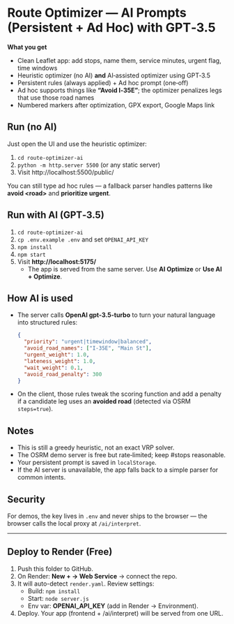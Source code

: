 
# Route Optimizer — AI Prompts (Persistent + Ad Hoc) with GPT‑3.5

**What you get**
- Clean Leaflet app: add stops, name them, service minutes, urgent flag, time windows
- Heuristic optimizer (no AI) **and** AI‑assisted optimizer using GPT‑3.5
- Persistent rules (always applied) + Ad hoc prompt (one‑off)
- Ad hoc supports things like **“Avoid I‑35E”**; the optimizer penalizes legs that use those road names
- Numbered markers after optimization, GPX export, Google Maps link

## Run (no AI)
Just open the UI and use the heuristic optimizer:
1. `cd route-optimizer-ai`
2. `python -m http.server 5500` (or any static server)
3. Visit http://localhost:5500/public/

You can still type ad hoc rules — a fallback parser handles patterns like **avoid &lt;road&gt;** and **prioritize urgent**.

## Run with AI (GPT‑3.5)
1. `cd route-optimizer-ai`
2. `cp .env.example .env` and set `OPENAI_API_KEY`
3. `npm install`
4. `npm start`
5. Visit **http://localhost:5175/**
   - The app is served from the same server. Use **AI Optimize** or **Use AI + Optimize**.

## How AI is used
- The server calls **OpenAI gpt-3.5-turbo** to turn your natural language into structured rules:
  ```json
  {
    "priority": "urgent|timewindow|balanced",
    "avoid_road_names": ["I-35E", "Main St"],
    "urgent_weight": 1.0,
    "lateness_weight": 1.0,
    "wait_weight": 0.1,
    "avoid_road_penalty": 300
  }
  ```
- On the client, those rules tweak the scoring function and add a penalty if a candidate leg uses an **avoided road** (detected via OSRM `steps=true`).

## Notes
- This is still a greedy heuristic, not an exact VRP solver.
- The OSRM demo server is free but rate‑limited; keep #stops reasonable.
- Your persistent prompt is saved in `localStorage`.
- If the AI server is unavailable, the app falls back to a simple parser for common intents.

## Security
For demos, the key lives in `.env` and never ships to the browser — the browser calls the local proxy at `/ai/interpret`.

---

## Deploy to Render (Free)
1) Push this folder to GitHub.
2) On Render: **New + → Web Service** → connect the repo.
3) It will auto-detect `render.yaml`. Review settings:
   - Build: `npm install`
   - Start: `node server.js`
   - Env var: **OPENAI_API_KEY** (add in Render → Environment).
4) Deploy. Your app (frontend + /ai/interpret) will be served from one URL.
